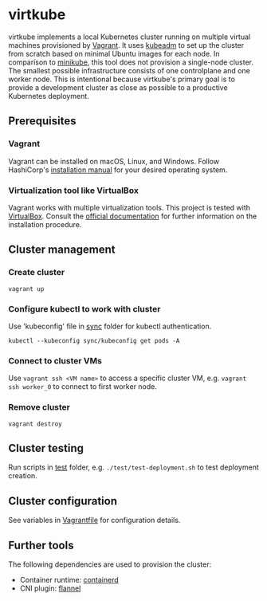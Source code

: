# virtkube

virtkube implements a local Kubernetes cluster running on multiple virtual machines provisioned
by [Vagrant](https://www.vagrantup.com/). It uses [kubeadm](https://kubernetes.io/docs/reference/setup-tools/kubeadm/)
to set up the cluster from scratch based on minimal Ubuntu images for each node. In comparison
to [minikube](https://minikube.sigs.k8s.io/docs/), this tool does not provision a single-node cluster. The smallest
possible infrastructure consists of one controlplane and one worker node. This is intentional because virtkube's primary
goal is to provide a development cluster as close as possible to a productive Kubernetes deployment.

## Prerequisites

### Vagrant

Vagrant can be installed on macOS, Linux, and Windows. Follow
HashiCorp's [installation manual](https://developer.hashicorp.com/vagrant/install?product_intent=vagrant) for your
desired operating system.

### Virtualization tool like VirtualBox

Vagrant works with multiple virtualization tools. This project is tested with [VirtualBox](https://www.virtualbox.org/).
Consult the [official documentation](https://www.virtualbox.org/wiki/Downloads) for further information on the
installation procedure.

## Cluster management

### Create cluster

```shell
vagrant up
```

### Configure kubectl to work with cluster

Use 'kubeconfig' file in [sync](sync) folder for kubectl authentication.

```shell
kubectl --kubeconfig sync/kubeconfig get pods -A
```

### Connect to cluster VMs

Use `vagrant ssh <VM name>` to access a specific cluster VM, e.g. `vagrant ssh worker_0` to connect to first worker
node.

### Remove cluster

```shell
vagrant destroy
```

## Cluster testing

Run scripts in [test](test) folder, e.g. `./test/test-deployment.sh` to test deployment creation.

## Cluster configuration

See variables in [Vagrantfile](Vagrantfile) for configuration details.

## Further tools

The following dependencies are used to provision the cluster:

* Container runtime: [containerd](https://github.com/containerd/containerd)
* CNI plugin: [flannel](https://github.com/flannel-io/flannel)
